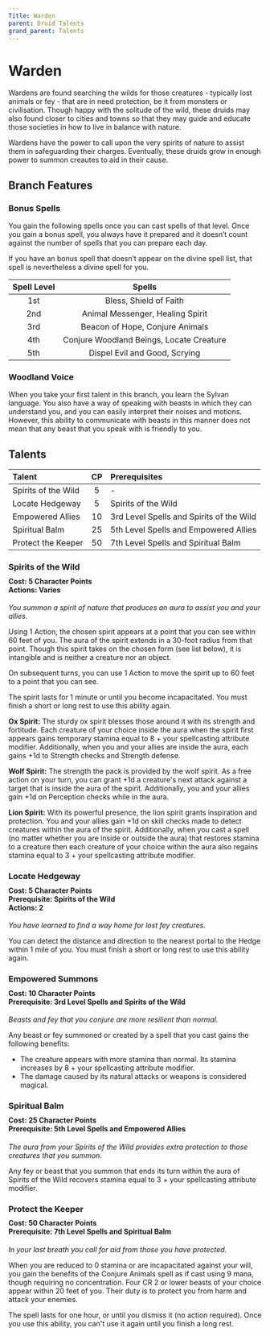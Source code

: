 ```yaml
---
Title: Warden
parent: Druid Talents
grand_parent: Talents
---
```


# Warden
Wardens are found searching the wilds for those creatures - typically lost animals or fey - that are in need protection, be it from monsters or civilisation. Though happy with the solitude of the wild, these druids may also found closer to cities and towns so that they may guide and educate those societies in how to live in balance with nature. 

Wardens have the power to call upon the very spirits of nature to assist them in safeguarding their charges. Eventually, these druids grow in enough power to summon creautes to aid in their cause.

## Branch Features

### Bonus Spells
You gain the following spells once you can cast spells of that level. Once you gain a bonus spell, you always have it prepared and it doesn’t count against the number of spells that you can prepare each day.

If you have an bonus spell that doesn’t appear on the divine spell list, that spell is nevertheless a divine spell for you.

| Spell Level | Spells |
|:-----------:|:------:|
| 1st | Bless, Shield of Faith |   
| 2nd | Animal Messenger, Healing Spirit |  
| 3rd | Beacon of Hope, Conjure Animals |  
| 4th | Conjure Woodland Beings, Locate Creature |  
| 5th | Dispel Evil and Good, Scrying |  

### Woodland Voice
When you take your first talent in this branch, you learn the Sylvan language. You also have a way of speaking with beasts in which they can understand you, and you can easily interpret their noises and motions. However, this ability to communicate with beasts in this manner does not mean that any beast that you speak with is friendly to you.

## Talents

| Talent | CP | Prerequisites |
|:-------|:--:|:--------------|
| Spirits of the Wild | 5  | - |   
| Locate Hedgeway     | 5  | Spirits of the Wild |   
| Empowered Allies    | 10 | 3rd Level Spells and Spirits of the Wild |   
| Spiritual Balm      | 25 | 5th Level Spells and Empowered Allies |   
| Protect the Keeper  | 50 | 7th Level Spells and Spiritual Balm |   

### Spirits of the Wild

<div style="margin-top:-10px;"></div>

#### **Cost:** 5 Character Points<br>**Actions:** Varies
*You summon a spirit of nature that produces an aura to assist you and your allies.* 

Using 1 Action, the chosen spirit appears at a point that you can see within 60 feet of you. The aura of the spirit extends in a 30-foot radius from that point. Though this spirit takes on the chosen form (see list below), it is intangible and is neither a creature nor an object. 

On subsequent turns, you can use 1 Action to move the spirit up to 60 feet to a point that you can see. 

The spirit lasts for 1 minute or until you become incapacitated. You must finish a short or long rest to use this ability again. 

**Ox Spirit:** The sturdy ox spirit blesses those around it with its strength and fortitude. Each creature of your choice inside the aura when the spirit first appears gains temporary stamina equal to 8 + your spellcasting attribute modifier. Additionally, when you and your allies are inside the aura, each gains +1d to Strength checks and Strength defense.

**Wolf Spirit:** The strength the pack is provided by the wolf spirit. As a free action on your turn, you can grant +1d a creature's next attack against a target that is inside the aura of the spirit. Additionally, you and your allies gain +1d on Perception checks while in the aura. 

**Lion Spirit:** With its powerful presence, the lion spirit grants inspiration and protection. You and your allies gain +1d on skill checks made to detect creatures within the aura of the spirit. Additionally, when you cast a spell (no matter whether you are inside or outside the aura) that restores stamina to a creature then each creature of your choice within the aura also regains stamina equal to 3 + your spellcasting attribute modifier.

### Locate Hedgeway

<div style="margin-top:-10px;"></div>

#### **Cost:** 5 Character Points<br>**Prerequisite:** Spirits of the Wild<br>**Actions:** 2
*You have learned to find a way home for lost fey creatures.* 

You can detect the distance and direction to the nearest portal to the Hedge within 1 mile of you. You must finish a short or long rest to use this ability again. 

### Empowered Summons

<div style="margin-top:-10px;"></div>

#### **Cost:** 10 Character Points<br>**Prerequisite:** 3rd Level Spells and Spirits of the Wild
*Beasts and fey that you conjure are more resilient than normal.* 

Any beast or fey summoned or created by a spell that you cast gains the following benefits:
* The creature appears with more stamina than normal. Its stamina increases by 8 + your spellcasting attribute modifier.
* The damage caused by its natural attacks or weapons is considered magical.

### Spiritual Balm

<div style="margin-top:-10px;"></div>

#### **Cost:** 25 Character Points<br>**Prerequisite:** 5th Level Spells and Empowered Allies
*The aura from your Spirits of the Wild provides extra protection to those creatures that you summon.* 

Any fey or beast that you summon that ends its turn within the aura of Spirits of the Wild recovers stamina equal to 3 + your spellcasting attribute modifier.

### Protect the Keeper

<div style="margin-top:-10px;"></div>

#### **Cost:** 50 Character Points<br>**Prerequisite:** 7th Level Spells and Spiritual Balm
*In your last breath you call for aid from those you have protected.* 

When you are reduced to 0 stamina or are incapacitated against your will, you gain the benefits of the Conjure Animals spell as if cast using 9 mana, though requiring no concentration. Four CR 2 or lower beasts of your choice appear within 20 feet of you. Their duty is to protect you from harm and attack your enemies. 

The spell lasts for one hour, or until you dismiss it (no action required). Once you use this ability, you can't use it again until you finish a long rest. 
